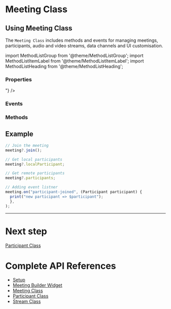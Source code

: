 # Meeting Class

## Using Meeting Class

The `Meeting Class` includes methods and events for managing meetings, participants, audio and video streams, data channels and UI customisation.

import MethodListGroup from '@theme/MethodListGroup';
import MethodListItemLabel from '@theme/MethodListItemLabel';
import MethodListHeading from '@theme/MethodListHeading';

### Properties

<MethodListGroup>
  <MethodListItemLabel name="__properties"  >
    <MethodListGroup>
      <MethodListHeading heading="Properties" />
      <MethodListItemLabel name="id"  type={"String"} />
      <MethodListItemLabel name="localParticipant"  type={"Participant"} />
      <MethodListItemLabel name="participants"  type={"Map<String, Participant>"} />
    </MethodListGroup>
  </MethodListItemLabel>
</MethodListGroup>

### Events

<MethodListGroup>
  <MethodListItemLabel name="__events" >
    <MethodListGroup>
      <MethodListHeading heading="Events" />
      <MethodListItemLabel name="meeting-joined"  type={"void"} />
      <MethodListItemLabel name="meeting-left"  type={"void"} />      
      <MethodListItemLabel name="participant-joined"  type={"participant"} />
      <MethodListItemLabel name="participant-left"  type={"participantId"} />
    </MethodListGroup>
  </MethodListItemLabel>
</MethodListGroup>

### Methods

<MethodListGroup>
  <MethodListItemLabel name="__methods" >
    <MethodListGroup>
      <MethodListHeading heading="Methods" />
      <MethodListItemLabel type={"void"} name="disableWebcam()" />
      <MethodListItemLabel type={"void"} name="enableWebcam()" />
      <MethodListItemLabel type={"void"} name="disableMic()" />
      <MethodListItemLabel type={"void"} name="enableMic()" />
      <MethodListItemLabel type={"void"} name="join()" />
      <MethodListItemLabel type={"void"} name="leave()" />
      <MethodListItemLabel type={"void"} name="on(String event, Function handler)" />
    </MethodListGroup>
  </MethodListItemLabel>
</MethodListGroup>

## Example

```js title="Play with meeting instance"
// Join the meeting
meeting?.join();

// Get local participants
meeting?.localParticipant;

// Get remote participants
meeting?.participants;

// Adding event listner
meeting.on("participant-joined", (Participant participant) {
  print("new participant => $participant");
  },
);
```

---

# Next step

[Participant Class](participant-class.md)

# Complete API References

- [Setup](setup.md)
- [Meeting Builder Widget](meeting-builder-widget.md)
- [Meeting Class](meeting-class.md)
- [Participant Class](participant-class.md)
- [Stream Class](stream-class.md)
